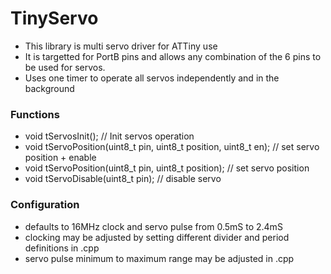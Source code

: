 # TinyServo

- This library is multi servo driver for ATTiny use
- It is targetted for PortB pins and allows any combination of the 6 pins to be used for servos.
- Uses one timer to operate all servos independently and in the background

### Functions
- void tServosInit(); // Init servos operation
- void tServoPosition(uint8_t pin, uint8_t position, uint8_t en); // set servo position + enable
- void tServoPosition(uint8_t pin, uint8_t position); // set servo position
- void tServoDisable(uint8_t pin); // disable servo

### Configuration
- defaults to 16MHz clock and servo pulse from 0.5mS to 2.4mS
- clocking may be adjusted by setting different divider and period definitions in .cpp
- servo pulse minimum to maximum range may be adjusted in .cpp 



